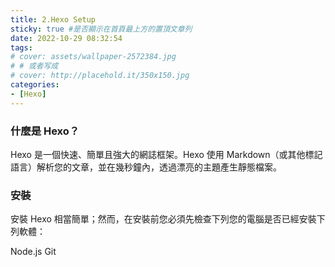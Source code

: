 ```yaml
---
title: 2.Hexo Setup
sticky: true #是否顯示在首頁最上方的置頂文章列
date: 2022-10-29 08:32:54
tags:
# cover: assets/wallpaper-2572384.jpg
# # 或者写成
# cover: http://placehold.it/350x150.jpg
categories: 
- [Hexo]
---
```


### 什麼是 Hexo？

Hexo 是一個快速、簡單且強大的網誌框架。Hexo 使用 Markdown（或其他標記語言）解析您的文章，並在幾秒鐘內，透過漂亮的主題產生靜態檔案。

### 安裝

安裝 Hexo 相當簡單；然而，在安裝前您必須先檢查下列您的電腦是否已經安裝下列軟體：

Node.js
Git
